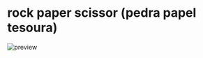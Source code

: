 # rock paper scissor (pedra papel tesoura)
![preview](https://user-images.githubusercontent.com/91095520/167320648-60a990f2-8abc-4ac9-b639-a144b115ecd0.gif)
